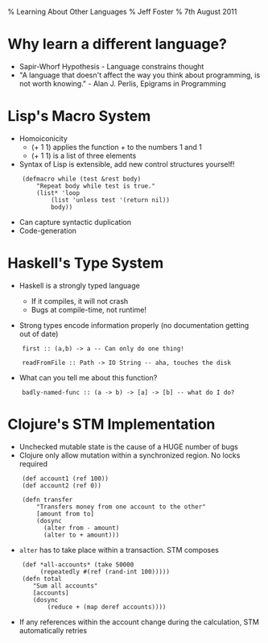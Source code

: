 % Learning About Other Languages
% Jeff Foster
% 7th August 2011

# Why learn a different language?
- Sapir-Whorf Hypothesis - Language constrains thought
- "A language that doesn't affect the way you think about programming, is not worth knowing." - Alan J. Perlis, Epigrams in Programming

# Lisp's Macro System
- Homoiconicity
    - (+ 1 1) applies the function + to the numbers 1 and 1
    - (+ 1 1) is a list of three elements
- Syntax of Lisp is extensible, add new control structures yourself!

~~~~ {#mycode .lisp}
    (defmacro while (test &rest body)
        "Repeat body while test is true."
        (list* 'loop
            (list 'unless test '(return nil))
            body)) 
~~~~

- Can capture syntactic duplication
- Code-generation

# Haskell's Type System
- Haskell is a strongly typed language
    - If it compiles, it will not crash
    - Bugs at compile-time, not runtime!

- Strong types encode information properly (no documentation getting out of date)

~~~~ {#mycode .haskell}
    first :: (a,b) -> a -- Can only do one thing!
~~~~

~~~~ {#mycode .haskell}
    readFromFile :: Path -> IO String -- aha, touches the disk
~~~~    

- What can you tell me about this function?

~~~~ {#mycode .haskell}
    badly-named-func :: (a -> b) -> [a] -> [b] -- what do I do?
~~~~

# Clojure's STM Implementation
- Unchecked mutable state is the cause of a HUGE number of bugs
- Clojure only allow mutation within a synchronized region.  No locks required

<!-- example taken from http://sw1nn.com/sw1nn.com/blog/2012/04/11/clojure-stm-what-why-how/ -->

~~~~ {#mycode .clojure}
    (def account1 (ref 100))
    (def account2 (ref 0))
    
    (defn transfer 
        "Transfers money from one account to the other"
        [amount from to]
        (dosync
          (alter from - amount)
          (alter to + amount)))
~~~~

- `alter` has to take place within a transaction.  STM composes

~~~~ {#mycode .clojure}
    (def *all-accounts* (take 50000 
    	 (repeatedly #(ref (rand-int 100)))))
    (defn total
       "Sum all accounts"
       [accounts]
       (dosync 
           (reduce + (map deref accounts))))
~~~~

- If any references within the account change during the calculation, STM automatically retries

